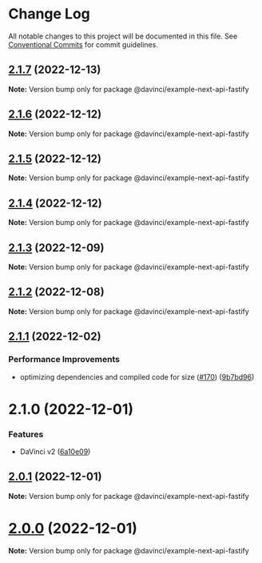 # Change Log

All notable changes to this project will be documented in this file.
See [Conventional Commits](https://conventionalcommits.org) for commit guidelines.

## [2.1.7](https://github.com/HPInc/davinci/compare/@davinci/example-next-api-fastify@2.1.6...@davinci/example-next-api-fastify@2.1.7) (2022-12-13)

**Note:** Version bump only for package @davinci/example-next-api-fastify





## [2.1.6](https://github.com/HPInc/davinci/compare/@davinci/example-next-api-fastify@2.1.5...@davinci/example-next-api-fastify@2.1.6) (2022-12-12)

**Note:** Version bump only for package @davinci/example-next-api-fastify





## [2.1.5](https://github.com/HPInc/davinci/compare/@davinci/example-next-api-fastify@2.1.4...@davinci/example-next-api-fastify@2.1.5) (2022-12-12)

**Note:** Version bump only for package @davinci/example-next-api-fastify





## [2.1.4](https://github.com/HPInc/davinci/compare/@davinci/example-next-api-fastify@2.1.3...@davinci/example-next-api-fastify@2.1.4) (2022-12-12)

**Note:** Version bump only for package @davinci/example-next-api-fastify





## [2.1.3](https://github.com/HPInc/davinci/compare/@davinci/example-next-api-fastify@2.1.2...@davinci/example-next-api-fastify@2.1.3) (2022-12-09)

**Note:** Version bump only for package @davinci/example-next-api-fastify





## [2.1.2](https://github.com/HPInc/davinci/compare/@davinci/example-next-api-fastify@2.1.1...@davinci/example-next-api-fastify@2.1.2) (2022-12-08)

**Note:** Version bump only for package @davinci/example-next-api-fastify





## [2.1.1](https://github.com/HPInc/davinci/compare/@davinci/example-next-api-fastify@2.1.0...@davinci/example-next-api-fastify@2.1.1) (2022-12-02)


### Performance Improvements

* optimizing dependencies and compiled code for size ([#170](https://github.com/HPInc/davinci/issues/170)) ([9b7bd96](https://github.com/HPInc/davinci/commit/9b7bd96654479b8dd03faeb56e70476b15d4420f))





# 2.1.0 (2022-12-01)


### Features

* DaVinci v2 ([6a10e09](https://github.com/HPInc/davinci/commit/6a10e09e22c8561ee8d54c93d4fb8c7fe0d564a9))





## [2.0.1](https://github.com/HPInc/davinci/compare/@davinci/example-next-api-fastify@2.0.0-next.32...@davinci/example-next-api-fastify@2.0.1) (2022-12-01)

**Note:** Version bump only for package @davinci/example-next-api-fastify





# [2.0.0](https://github.com/HPInc/davinci/compare/@davinci/example-next-api-fastify@2.0.0-next.32...@davinci/example-next-api-fastify@2.0.0) (2022-12-01)

**Note:** Version bump only for package @davinci/example-next-api-fastify

